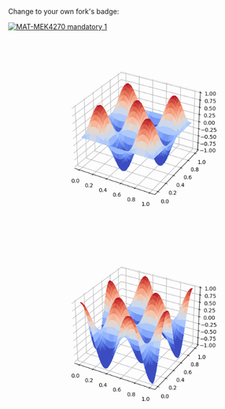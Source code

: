 Change to your own fork's badge:

[![MAT-MEK4270 mandatory 1](https://github.com/Oskar-Idland/MAT-MEK4270-mandatory1/actions/workflows/main.yml/badge.svg)](https://github.com/Oskar-Idland/MAT-MEK4270-mandatory1/actions/workflows/main.yml)

![dirichlet.gif](dirichlet.gif)

![neumannwave.gif](neumannwave.gif)